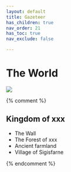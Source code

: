 ```yaml
---
layout: default
title: Gazeteer
has_children: true
nav_order: 21
has_toc: true
nav_exclude: false

---
```


# The World

![](https://i.imgur.com/JtHqB4t.png)

{% comment %}

## Kingdom of xxx

- The Wall
- The Forest of xxx
- Ancient farmland
- Village of Sigisfarne

{% endcomment %}